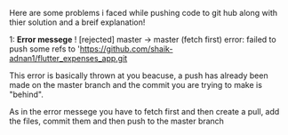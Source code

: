 Here are some problems i faced while pushing code to git hub along with thier solution and a breif explanation!

1: **Error messege**
 ! [rejected]        master -> master (fetch first)
error: failed to push some refs to 'https://github.com/shaik-adnan1/flutter_expenses_app.git



This error is basically thrown at you beacuse, a push has already been made on the master branch and 
the commit you are trying to make is "behind".

As in the error messege you have to fetch first and
then create a pull, add the files, commit them and then push to the master branch


